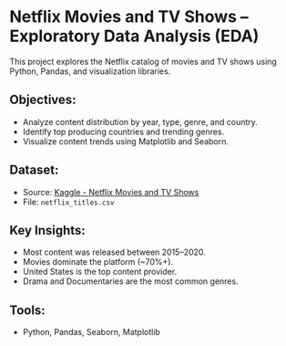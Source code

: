 # Netflix Movies and TV Shows – Exploratory Data Analysis (EDA)

This project explores the Netflix catalog of movies and TV shows using Python, Pandas, and visualization libraries.

## Objectives:
- Analyze content distribution by year, type, genre, and country.
- Identify top producing countries and trending genres.
- Visualize content trends using Matplotlib and Seaborn.

## Dataset:
- Source: [Kaggle - Netflix Movies and TV Shows](https://www.kaggle.com/datasets/shivamb/netflix-shows)
- File: `netflix_titles.csv`

## Key Insights:
- Most content was released between 2015–2020.
- Movies dominate the platform (~70%+).
- United States is the top content provider.
- Drama and Documentaries are the most common genres.

## Tools:
- Python, Pandas, Seaborn, Matplotlib
